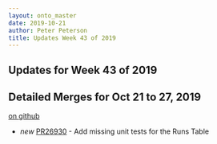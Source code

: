 ```yaml
---
layout: onto_master
date: 2019-10-21
author: Peter Peterson
title: Updates Week 43 of 2019
---
```

Updates for Week 43 of 2019
---------------------------

Detailed Merges for Oct 21 to 27, 2019
--------------------------------------
[on github](https://github.com/mantidproject/mantid/pulls?q=is%3Apr+merged%3A2019-10-22..2019-10-27)

* *new* [PR26930](https://github.com/mantidproject/mantid/pull/26930) - Add missing unit tests for the Runs Table
